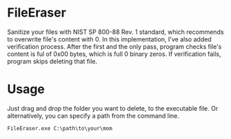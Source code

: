 # FileEraser
Sanitize your files with NIST SP 800-88 Rev. 1 standard, which recommends to overwrite file's content with 0. In this implementation, I've also added verification process. After the first and the only pass, program checks file's content is ful of 0x00 bytes, which is full 0 binary zeros. If verification fails, program skips deleting that file.

# Usage
Just drag and drop the folder you want to delete, to the executable file.
Or alternatively, you can specify a path from the command line.
```
FileEraser.exe C:\path\to\your\mom
```
